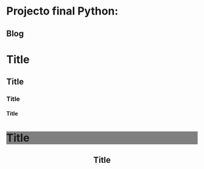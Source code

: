 # Projecto final Python:
## Blog

<h1>Title</h1>
<h2>Title</h2>
<h3>Title</h3>
<h4>Title</h4>

<h1 style="background-color: grey;">Title</h1>
<h2 style="text-align: center;">Title</h2>
